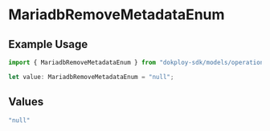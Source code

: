 # MariadbRemoveMetadataEnum

## Example Usage

```typescript
import { MariadbRemoveMetadataEnum } from "dokploy-sdk/models/operations";

let value: MariadbRemoveMetadataEnum = "null";
```

## Values

```typescript
"null"
```